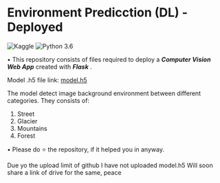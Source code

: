# Environment Predicction (DL) - Deployed
![Kaggle](https://img.shields.io/badge/Dataset-Kaggle-blue.svg) ![Python 3.6](https://img.shields.io/badge/Python-3.7-brightgreen.svg) 

• This repository consists of files required to deploy a ___Computer Vision Web App___ created with ___Flask___ .

 Model .h5 file link: [model.h5](https://drive.google.com/file/d/16F4ljKk0kb5-XYhBtkGefTZNyjAqRKHD/view?usp=sharing)
 
 The model detect image background environment between different categories. They consists of:
 1) Street
 2) Glacier
 3) Mountains
 4) Forest


• Please do ⭐ the repository, if it helped you in anyway.

Due yo the upload limit of github I have not uploaded model.h5
Will soon share a link of drive for the same, peace
